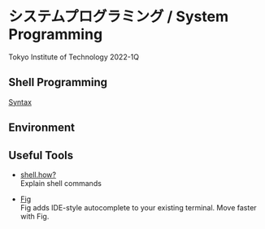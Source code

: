 # システムプログラミング / System Programming

Tokyo Institute of Technology 2022-1Q

## Shell Programming

[Syntax](./system_programming/docs/SHELL.md)

## Environment

## Useful Tools

- [shell.how?](https://www.shell.how/)  
Explain shell commands

- [Fig](https://fig.io/)   
Fig adds IDE-style autocomplete to your existing terminal. Move faster with Fig.
